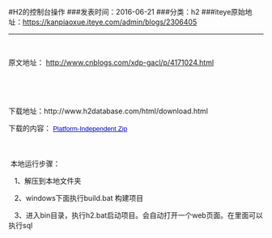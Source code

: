 #H2的控制台操作
###发表时间：2016-06-21
###分类：h2
###iteye原始地址：<a href="https://kanpiaoxue.iteye.com/admin/blogs/2306405" target="_blank">https://kanpiaoxue.iteye.com/admin/blogs/2306405</a>

---

<div class="iteye-blog-content-contain" style="font-size: 14px;"> 
 <p>&nbsp;</p> 
 <p>原文地址：&nbsp;<a href="http://www.cnblogs.com/xdp-gacl/p/4171024.html">http://www.cnblogs.com/xdp-gacl/p/4171024.html</a></p> 
 <p>&nbsp;</p> 
 <p>&nbsp;</p> 
 <p>下载地址：http://www.h2database.com/html/download.html</p> 
 <p>下载的内容：&nbsp;<a style="color: #0000bb; font-family: Arial, sans-serif; font-size: 13px; line-height: 18.2px;" href="http://www.h2database.com/h2-2014-04-05.zip">Platform-Independent Zip</a></p> 
 <p><span style="line-height: 1.5;">&nbsp;</span></p> 
 <p>&nbsp;本地运行步骤：</p> 
 <p>&nbsp; &nbsp;1、解压到本地文件夹</p> 
 <p>&nbsp; &nbsp;2、windows下面执行build.bat 构建项目</p> 
 <p>&nbsp; &nbsp;3、进入bin目录，执行h2.bat启动项目。会自动打开一个web页面。在里面可以执行sql</p> 
 <p>&nbsp;</p> 
 <p>&nbsp;</p> 
</div>